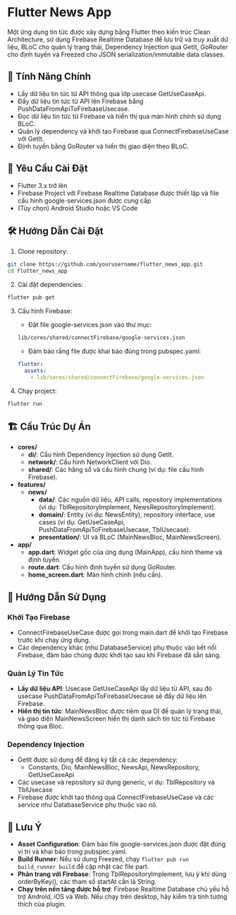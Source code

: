 # Flutter News App

Một ứng dụng tin tức được xây dựng bằng Flutter theo kiến trúc Clean Architecture, sử dụng Firebase Realtime Database để lưu trữ và truy xuất dữ liệu, BLoC cho quản lý trạng thái, Dependency Injection qua GetIt, GoRouter cho định tuyến và Freezed cho JSON serialization/immutable data classes.

## 📌 Tính Năng Chính

- Lấy dữ liệu tin tức từ API thông qua lớp usecase GetUseCaseApi.
- Đẩy dữ liệu tin tức từ API lên Firebase bằng PushDataFromApiToFirebaseUsecase.
- Đọc dữ liệu tin tức từ Firebase và hiển thị qua màn hình chính sử dụng BLoC.
- Quản lý dependency và khởi tạo Firebase qua ConnectFirebaseUseCase với GetIt.
- Định tuyến bằng GoRouter và hiển thị giao diện theo BLoC.

## 🚀 Yêu Cầu Cài Đặt

- Flutter 3.x trở lên
- Firebase Project với Firebase Realtime Database được thiết lập và file cấu hình google-services.json được cung cấp
- (Tùy chọn) Android Studio hoặc VS Code

## 🛠 Hướng Dẫn Cài Đặt

1. Clone repository:
```bash
git clone https://github.com/yourusername/flutter_news_app.git
cd flutter_news_app
```

2. Cài đặt dependencies:
```bash
flutter pub get
```

3. Cấu hình Firebase:
   - Đặt file google-services.json vào thư mục:
   ```bash
   lib/cores/shared/connectFirebase/google-services.json
   ```
   - Đảm bảo rằng file được khai báo đúng trong pubspec.yaml:
   ```yaml
   flutter:
     assets:
       - lib/cores/shared/connectFirebase/google-services.json
   ```

4. Chạy project:
```bash
flutter run
```

## 🏗 Cấu Trúc Dự Án

- **cores/**
  - **di/**: Cấu hình Dependency Injection sử dụng GetIt.
  - **network/**: Cấu hình NetworkClient với Dio.
  - **shared/**: Các hằng số và cấu hình chung (ví dụ: file cấu hình Firebase).
- **features/**
  - **news/**
    - **data/**: Các nguồn dữ liệu, API calls, repository implementations (ví dụ: TblRepositoryImplement, NewsRepositoryImplement).
    - **domain/**: Entity (ví dụ: NewsEntity), repository interface, use cases (ví dụ: GetUseCaseApi, PushDataFromApiToFirebaseUsecase, TblUsecase).
    - **presentation/**: UI và BLoC (MainNewsBloc, MainNewsScreen).
- **app/**
  - **app.dart**: Widget gốc của ứng dụng (MainApp), cấu hình theme và định tuyến.
  - **route.dart**: Cấu hình định tuyến sử dụng GoRouter.
  - **home_screen.dart**: Màn hình chính (nếu cần).

## 🔧 Hướng Dẫn Sử Dụng

### Khởi Tạo Firebase

- ConnectFirebaseUseCase được gọi trong main.dart để khởi tạo Firebase trước khi chạy ứng dụng.
- Các dependency khác (như DatabaseService) phụ thuộc vào kết nối Firebase, đảm bảo chúng được khởi tạo sau khi Firebase đã sẵn sàng.

### Quản Lý Tin Tức

- **Lấy dữ liệu API**: Usecase GetUseCaseApi lấy dữ liệu từ API, sau đó usecase PushDataFromApiToFirebaseUsecase sẽ đẩy dữ liệu lên Firebase.
- **Hiển thị tin tức**: MainNewsBloc được tiêm qua DI để quản lý trạng thái, và giao diện MainNewsScreen hiển thị danh sách tin tức từ Firebase thông qua Bloc.

### Dependency Injection

- GetIt được sử dụng để đăng ký tất cả các dependency:
  - Constants, Dio, MainNewsBloc, NewsApi, NewsRepository, GetUseCaseApi
- Các usecase và repository sử dụng generic, ví dụ: TblRepository<NewsEntity> và TblUsecase<NewsEntity>
- Firebase được khởi tạo thông qua ConnectFirebaseUseCase và các service như DatabaseService phụ thuộc vào nó.

## 📝 Lưu Ý

- **Asset Configuration**: Đảm bảo file google-services.json được đặt đúng vị trí và khai báo trong pubspec.yaml.
- **Build Runner**: Nếu sử dụng Freezed, chạy `flutter pub run build_runner build` để cập nhật các file part.
- **Phân trang với Firebase**: Trong TblRepositoryImplement, lưu ý khi dùng orderByKey(), các tham số startAt cần là String.
- **Chạy trên nền tảng được hỗ trợ**: Firebase Realtime Database chủ yếu hỗ trợ Android, iOS và Web. Nếu chạy trên desktop, hãy kiểm tra tính tương thích của plugin.

